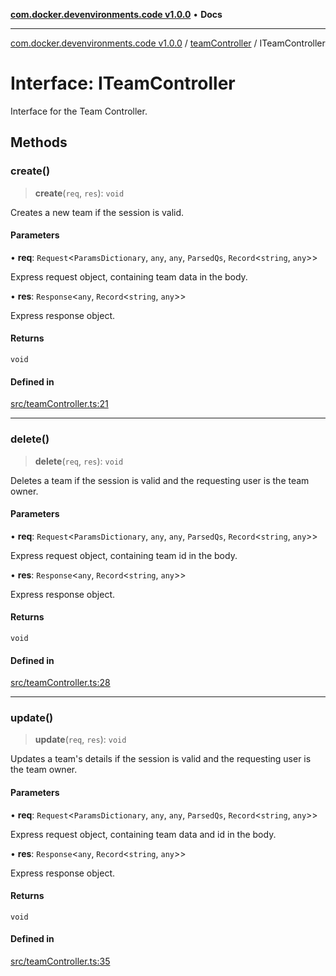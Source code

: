 [**com.docker.devenvironments.code v1.0.0**](../../README.md) • **Docs**

***

[com.docker.devenvironments.code v1.0.0](../../README.md) / [teamController](../README.md) / ITeamController

# Interface: ITeamController

Interface for the Team Controller.

## Methods

### create()

> **create**(`req`, `res`): `void`

Creates a new team if the session is valid.

#### Parameters

• **req**: `Request`\<`ParamsDictionary`, `any`, `any`, `ParsedQs`, `Record`\<`string`, `any`\>\>

Express request object, containing team data in the body.

• **res**: `Response`\<`any`, `Record`\<`string`, `any`\>\>

Express response object.

#### Returns

`void`

#### Defined in

[src/teamController.ts:21](https://github.com/diego-dini/API-de-Gerenciamento-de-Tarefas/blob/af5f928f65b5a1b1f01ef851e3d416d5eeef8bc1/src/teamController.ts#L21)

***

### delete()

> **delete**(`req`, `res`): `void`

Deletes a team if the session is valid and the requesting user is the team owner.

#### Parameters

• **req**: `Request`\<`ParamsDictionary`, `any`, `any`, `ParsedQs`, `Record`\<`string`, `any`\>\>

Express request object, containing team id in the body.

• **res**: `Response`\<`any`, `Record`\<`string`, `any`\>\>

Express response object.

#### Returns

`void`

#### Defined in

[src/teamController.ts:28](https://github.com/diego-dini/API-de-Gerenciamento-de-Tarefas/blob/af5f928f65b5a1b1f01ef851e3d416d5eeef8bc1/src/teamController.ts#L28)

***

### update()

> **update**(`req`, `res`): `void`

Updates a team's details if the session is valid and the requesting user is the team owner.

#### Parameters

• **req**: `Request`\<`ParamsDictionary`, `any`, `any`, `ParsedQs`, `Record`\<`string`, `any`\>\>

Express request object, containing team data and id in the body.

• **res**: `Response`\<`any`, `Record`\<`string`, `any`\>\>

Express response object.

#### Returns

`void`

#### Defined in

[src/teamController.ts:35](https://github.com/diego-dini/API-de-Gerenciamento-de-Tarefas/blob/af5f928f65b5a1b1f01ef851e3d416d5eeef8bc1/src/teamController.ts#L35)
